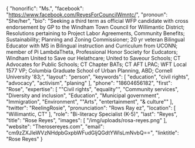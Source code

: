 {
  "honorific": "Ms.",
  "facebook": "https://www.facebook.com/ReyesForCouncilWmntc/",
  "pronoun": "She/her",
  "bio": "Seeking a third term as official WFP candidate with cross endorsement by GP to the Windham Town Council for Willimantic District; Resolutions pertaining to Project Labor Agreements, Community Benefits; Sustainability; Planning and Zoning Commissioner; 20 yr veteran Bilingual Educator with MS in Bilingual instruction and Curriculum from UCONN; member of Pi LambdaTheta, Professional Honor Society for Eudcators; Windham United to Save our Helathcare; United to Saveour Schools; CT Advocates for Public Schools; CT Chapter BATs; CT AFT LPAC; WFT Local 1577 VP; Columbia Graduate School of Urban Planning, ABD; Cornell University '83;",
  "layout": "person",
  "keywords": [
    "education",
    "civil rights",
    "advocacy",
    "activism",
    "planing"
  ],
  "phone": "18604656182",
  "first": "Rose",
  "expertise": [
    "\"Civil rights",
    "equality\"",
    "Community services",
    "Diversity and inclusion",
    "Education",
    "Municipal government",
    "Immigration",
    "Environment",
    "\"Arts",
    "entertainment",
    "& culture\""
  ],
  "twitter": "ReelingRosie",
  "pronunciation": "Rows  Ray ez",
  "location": [
    "Willimantic, CT"
  ],
  "role": "Bi-literacy Specialist (K-5)",
  "last": "Reyes",
  "title": "Rose Reyes",
  "images": [
    "/img/uploads/rosa-reyes.png"
  ],
  "website": "Therosereyes.com",
  "email": "cm9zZXJleWVzNHdpbGxpbWFudGljQGdtYWlsLmNvbQ==",
  "linktitle": "Rose Reyes"
}